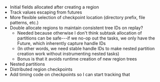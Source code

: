  * Initial fields allocated after creating a region
 * Track values escaping from futures
 * More flexible selection of checkpoint location (directory prefix, file patterns, etc.)
 * Double allocate regions to maintain consistent tree IDs on replay?
   * Needed because otherwise I don't think subtask allocation of partitions can be safe---if we no-op out the tasks, we only have the Future, which inherently capture handle IDs
   * (In other words, we need stable handle IDs to make nested partition creation work without instrumenting nested tasks)
   * Bonus is that it avoids runtime creation of new region trees
 * Nested partitions
 * Distributed region checkpoints
 * Add timing code on checkpoints so I can start tracking that
